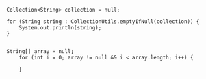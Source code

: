 

    Collection<String> collection = null;
    
    for (String string : CollectionUtils.emptyIfNull(collection)) {
		System.out.println(string);
	}
	
	
	String[] array = null;
		for (int i = 0; array != null && i < array.length; i++) {
			
		}